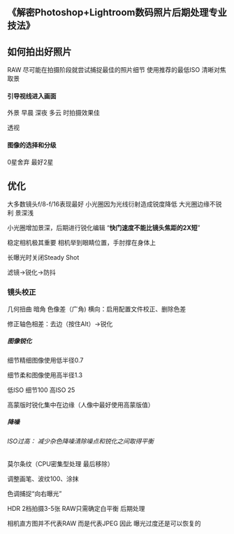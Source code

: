 ## 《解密Photoshop+Lightroom数码照片后期处理专业技法》

## 如何拍出好照片

RAW  尽可能在拍摄阶段就尝试捕捉最佳的照片细节  使用推荐的最低ISO 清晰对焦 取景

#### 引导视线进入画面

外景 早晨 深夜 多云 时拍摄效果佳

透视

#### 图像的选择和分级

0星舍弃  最好2星

## 优化

大多数镜头f/8-f/16表现最好 小光圈因为光线衍射造成锐度降低 大光圈边缘不锐利 景深浅

小光圈增加景深，后期进行锐化编辑 “**快门速度不能比镜头焦距的2X短**”

稳定相机极其重要 相机举到眼睛位置，手肘撑在身体上

 长曝光时关闭Steady Shot

滤镜->锐化->防抖

### 镜头校正

几何扭曲 暗角 色像差（广角)  横向：启用配置文件校正、删除色差

修正轴色相差：去边（按住Alt）->锐化

##### 图像锐化

细节精细图像使用低半径0.7 

细节柔和图像使用高半径1.3

低ISO 细节100 高ISO 25

高蒙版时锐化集中在边缘（人像中最好使用高蒙版值）

##### 降噪

###### ISO过高： 减少杂色降噪清除噪点和锐化之间取得平衡

莫尔条纹（CPU密集型处理 最后移除）

调整画笔、波纹100、涂抹

色调捕捉“向右曝光”

HDR 2档拍摄3-5张 RAW只需确定白平衡 后期处理

相机直方图并不代表RAW 而是代表JPEG 因此 曝光过度还是可以恢复的

